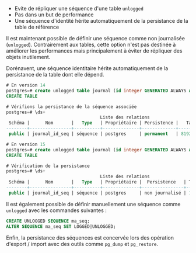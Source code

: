 <!--
Les commits sur ce sujet sont :

* https://git.postgresql.org/gitweb/?p=postgresql.git;a=commit;h=344d62fb9a978a72cf8347f0369b9ee643fd0b31

Discussion

* https://gitlab.dalibo.info/formation/workshops/-/issues/164

-->

<div class="slide-content">

* Evite de répliquer une séquence d'une table `unlogged`
* Pas dans un but de performance
* Une séquence d'identité hérite automatiquement de la persistance de la table de référence

</div>

<div class="notes">

Il est maintenant possible de définir une séquence comme non journalisée (`unlogged`). Contrairement 
aux tables, cette option n'est pas destinée à améliorer les performances mais principalement à éviter de 
répliquer des objets inutilement.

Dorénavent, une séquence identitaire hérite automatiquement de la persistance de la table dont elle dépend.

```sql
# En version 14
postgres=# create unlogged table journal (id integer GENERATED ALWAYS AS IDENTITY);
CREATE TABLE

# Vérifions la persistance de la séquence associée
postgres=# \ds+
                                    Liste des relations
 Schéma |      Nom       |   Type   | Propriétaire | Persistence |   Taille   | Description 
--------+----------------+----------+--------------+-------------+------------+-------------
 public | journal_id_seq | séquence | postgres     | permanent   | 8192 bytes | 

# En version 15
postgres=# create unlogged table journal (id integer GENERATED ALWAYS AS IDENTITY);
CREATE TABLE

# Vérification de la persistance
postgres=# \ds+
                                    Liste des relations
 Schéma |      Nom       |   Type   | Propriétaire |  Persistence   | Taille | Description 
--------+----------------+----------+--------------+----------------+--------+-------------
 public | journal_id_seq | séquence | postgres     | non journalisé | 16 kB  | 
```

Il est également possible de définir manuellement une séquence comme `unlogged` avec les commandes suivantes :

```sql
CREATE UNLOGGED SEQUENCE ma_seq;
ALTER SEQUENCE ma_seq SET LOGGED|UNLOGGED;
```

Enfin, la persistance des séquences est concervée lors des opération d'export / import avec des outils 
comme `pg_dump` et `pg_restore`.

</div>
